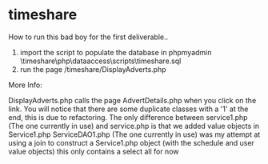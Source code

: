 # timeshare

How to run this bad boy for the first deliverable..

1. import the script to populate the database in phpmyadmin \timeshare\php\dataaccess\scripts\timeshare.sql
2. run the page /timeshare/DisplayAdverts.php

More Info:

DisplayAdverts.php calls the page AdvertDetails.php when you click on the link.
You will notice that there are some duplicate classes with a '1' at the end, this is due to refactoring. 
The only difference between service1.php (The one currently in use) and service.php is that we added value objects in Service1.php 
ServiceDAO1.php (The one currently in use) was my attempt at using a join to construct a Service1.php object (with the schedule and    user value objects) this only contains a select all for now
